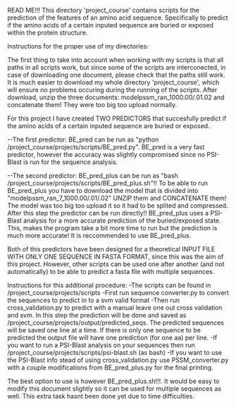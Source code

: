 READ ME!!!
This directory 'project_course' contains scripts for the prediction of the features of an amino acid sequence. Specifically to predict if the amino acids of a certain inputed sequence are buried or exposed within the protein structure.



Instructions for the proper use of my directories:



The first thing to take into account when working with my scripts is that all paths in all scripts work, but since some of the scripts are interconected, in case of downloading one document, please check that the paths still work. It is much easier to download my whole directory 'project_course', which will ensure no problems occuring during the running of the scripts. After download, unzip the three documents: modelpssm_ran_1000.00/.01.02 and concatenate them! They were too big too upload normally.




For this project I have created TWO PREDICTORS that succesfully predict if the amino acids of a certain inputed sequence are buried or exposed.


--The first predictor: BE_pred can be run as "python /project_course/projects/scripts/BE_pred.py". BE_pred is a very fast predictor, however the accuracy was slightly compromised since no PSI-Blast is run for the sequence analysis.


--The second predictor: BE_pred_plus can be run as "bash /project_course/projects/scripts/BE_pred_plus.sh"!! To be able to run BE_pred_plus you have to download the model that is divided into "modelpssm_ran_7_1000.00/.01/.02" UNZIP them and CONCATENATE them! The model was too big too upload it so it had to be splited and compressed. After this step the predictor can be run directly!! BE_pred_plus uses a PSI-Blast analysis for a more accurate prediction of the buried/exposed state. This, makes the program take a bit more time to run but the prediction is much more accurate! It is reccommended to use BE_pred_plus.




Both of this predictors have been designed for a theoretical INPUT FILE WITH ONLY ONE SEQUENCE IN FASTA FORMAT, since this was the aim of this project. However, other scripts can be used one after another (and not automatically) to be able to predict a fasta file with multiple sequences.


Instructions for this additional procedure:
-The scripts can be found in /project_course/projects/scripts
-First run sequence converter.py to convert the sequences to predict in to a svm valid format
-Then run cross_validation.py to predict with a manual leave one out cross validation and svm. In this step the prediction will be done and saved as /project_course/projects/output/predicted_seqs. The predicted sequences will be saved one line at a time. If there is only one sequence to be predicted the output file will have one prediction (for one aa) per line.
-If you want to run a PSI-Blast analysis on your sequences then run /project_course/projects/scripts/psi-blast.sh (as bash)
-If you want to use the PSI-Blast info stead of using cross_validation.py use PSSM_converter.py with a couple modifications from BE_pred_plus.py for the final printing.


The best option to use is however BE_pred_plus.sh!!!. It would be easy to modify this document slightly so it can be used for multiple sequences as well. This extra task hasnt been done yet due to time difficulties.
